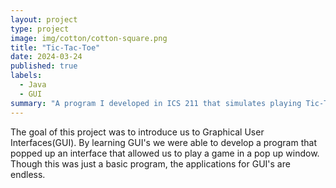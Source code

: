 ```yaml
---
layout: project
type: project
image: img/cotton/cotton-square.png
title: "Tic-Tac-Toe"
date: 2024-03-24
published: true
labels:
  - Java
  - GUI
summary: "A program I developed in ICS 211 that simulates playing Tic-Tac-Toe."
---
```


The goal of this project was to introduce us to Graphical User Interfaces(GUI). By learning GUI's we were able to develop a program that popped up an interface that allowed us to play a game in a pop up window. Though this was just a basic program, the applications for GUI's are endless.
